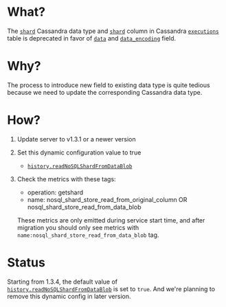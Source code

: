 # What?

The [`shard`](https://github.com/cadence-workflow/cadence/blob/v1.3.3/schema/cassandra/cadence/schema.cql#L1) Cassandra data type and [`shard`](https://github.com/cadence-workflow/cadence/blob/v1.3.3/schema/cassandra/cadence/schema.cql#L368) column in Cassandra [`executions`](https://github.com/cadence-workflow/cadence/blob/v1.3.3/schema/cassandra/cadence/schema.cql#L357) table is deprecated in favor of [`data`](https://github.com/cadence-workflow/cadence/blob/v1.3.3/schema/cassandra/cadence/schema.cql#L366C3-L366C7) and [`data_encoding`](https://github.com/cadence-workflow/cadence/blob/v1.3.3/schema/cassandra/cadence/schema.cql#L367) field.

# Why?

The process to introduce new field to existing data type is quite tedious because we need to update the corresponding Cassandra data type.

# How?
1. Update server to v1.3.1 or a newer version
2. Set this dynamic configuration value to true
    - [`history.readNoSQLShardFromDataBlob`](https://github.com/cadence-workflow/cadence/blob/v1.3.3/common/dynamicconfig/dynamicproperties/constants.go#L4578C18-L4578C52)
3. Check the metrics with these tags:
    - operation: getshard
    - name: nosql_shard_store_read_from_original_column OR nosql_shard_store_read_from_data_blob

    These metrics are only emitted during service start time, and after migration you should only see metrics with `name:nosql_shard_store_read_from_data_blob` tag.

# Status
Starting from 1.3.4, the default value of [`history.readNoSQLShardFromDataBlob`](https://github.com/cadence-workflow/cadence/blob/v1.3.3/common/dynamicconfig/dynamicproperties/constants.go#L4578C18-L4578C52) is set to `true`. And we're planning to remove this dynamic config in later version.
